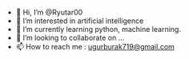 - 👋 Hi, I’m @Ryutar00
- 👀 I’m interested in artificial intelligence
- 🌱 I’m currently learning python, machine learning.
- 💞️ I’m looking to collaborate on ...
- 📫 How to reach me : ugurburak719@gmail.com

<!---
Ryutar00/Ryutar00 is a ✨ special ✨ repository because its `README.md` (this file) appears on your GitHub profile.
You can click the Preview link to take a look at your changes.
--->
